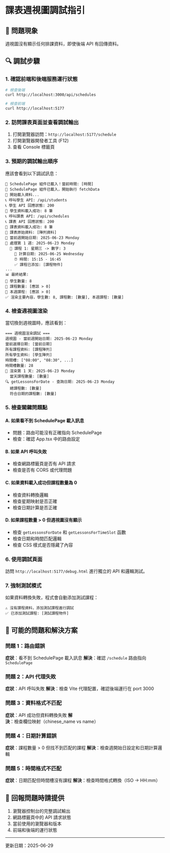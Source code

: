 # 課表週視圖調試指引

## 🎯 問題現象
週視圖沒有顯示任何排課資料，即使後端 API 有回傳資料。

## 🔍 調試步驟

### 1. 確認前端和後端服務運行狀態
```bash
# 檢查後端
curl http://localhost:3000/api/schedules

# 檢查前端
curl http://localhost:5177
```

### 2. 訪問課表頁面並查看調試輸出
1. 打開瀏覽器訪問：`http://localhost:5177/schedule`
2. 打開瀏覽器開發者工具 (F12)
3. 查看 Console 標籤頁

### 3. 預期的調試輸出順序
應該會看到以下調試訊息：

```
🎯 SchedulePage 組件已載入！當前時間: [時間]
🔄 SchedulePage 組件已載入，開始執行 fetchData
🔄 開始載入資料...
📞 呼叫學生 API: /api/students
📞 學生 API 回應狀態: 200
👥 學生資料載入成功: 8 筆
📞 呼叫課表 API: /api/schedules
📞 課表 API 回應狀態: 200
📅 課表資料載入成功: 8 筆
📅 課表原始資料: [陣列資料]
📅 當前週開始日期: 2025-06-23 Monday
📅 處理第 1 週: 2025-06-23 Monday
  📝 課程 1: 星期三 -> 數字: 3
    📅 計算日期: 2025-06-25 Wednesday
    ⏰ 時間: 15:15 - 16:45
    ✅ 課程已添加: [課程物件]
...
📊 最終結果:
👥 學生數量: 8
📅 課程數量: [應該 > 0]
📅 本週課程: [應該 > 0]
✅ 渲染主要內容，學生數: 8, 課程數: [數量], 本週課程: [數量]
```

### 4. 檢查週視圖渲染
當切換到週視圖時，應該看到：

```
=== 週視圖渲染調試 ===
週視圖 - 當前週開始日期: 2025-06-23 Monday
當前選擇日期: [當前日期]
所有課程資料: [課程陣列]
所有學生資料: [學生陣列]
時間槽: ["08:00", "08:30", ...]
時間槽數量: 28
📅 渲染第 1 天: 2025-06-23 Monday
  當天課程數量: [數量]
🔍 getLessonsForDate - 查詢日期: 2025-06-23 Monday
  總課程數: [數量]
  符合日期的課程數: [數量]
```

### 5. 檢查關鍵問題點

#### A. 如果看不到 SchedulePage 載入訊息
- 問題：路由可能沒有正確指向 SchedulePage
- 檢查：確認 App.tsx 中的路由設定

#### B. 如果 API 呼叫失敗
- 檢查網路標籤頁是否有 API 請求
- 檢查是否有 CORS 或代理問題

#### C. 如果資料載入成功但課程數量為 0
- 檢查資料轉換邏輯
- 檢查星期映射是否正確
- 檢查日期計算是否正確

#### D. 如果課程數量 > 0 但週視圖沒有顯示
- 檢查 `getLessonsForDate` 和 `getLessonsForTimeSlot` 函數
- 檢查日期和時間匹配邏輯
- 檢查 CSS 樣式是否隱藏了內容

### 6. 使用調試頁面
訪問 `http://localhost:5177/debug.html` 進行獨立的 API 和邏輯測試。

### 7. 強制測試模式
如果資料轉換失敗，程式會自動添加測試課程：
```
⚠️ 沒有課程資料，添加測試課程進行調試
✅ 已添加測試課程: [測試課程物件]
```

## 🔧 可能的問題和解決方案

### 問題 1：路由錯誤
**症狀**：看不到 SchedulePage 載入訊息
**解決**：確認 `/schedule` 路由指向 `SchedulePage`

### 問題 2：API 代理失敗
**症狀**：API 呼叫失敗
**解決**：檢查 Vite 代理配置，確認後端運行在 port 3000

### 問題 3：資料格式不匹配
**症狀**：API 成功但資料轉換失敗
**解決**：檢查欄位映射（chinese_name vs name）

### 問題 4：日期計算錯誤
**症狀**：課程數量 > 0 但找不到匹配的課程
**解決**：檢查週開始日設定和日期計算邏輯

### 問題 5：時間格式不匹配
**症狀**：日期匹配但時間槽沒有課程
**解決**：檢查時間格式轉換（ISO -> HH:mm）

## 📝 回報問題時請提供
1. 瀏覽器控制台的完整調試輸出
2. 網路標籤頁中的 API 請求狀態
3. 當前使用的瀏覽器和版本
4. 前端和後端的運行狀態

---
更新日期：2025-06-29 